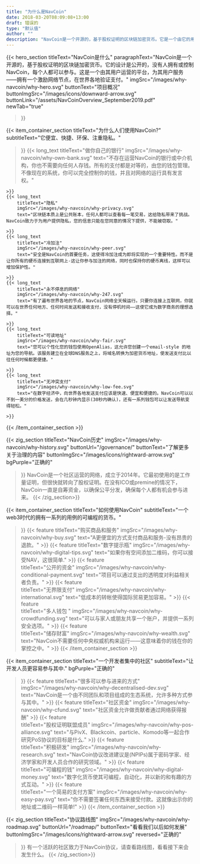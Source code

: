 ```yaml
---
title: "为什么是NavCoin"
date: 2018-03-20T08:09:08+13:00
draft: 错误的
type: "默认值"
author: ""
description: "NavCoin是一个开源的，基于股权证明的区块链加密货币。它是一个由它的用户为它的用户运行的平台。"
---
```

{{< hero_section
titleText="NavCoin是什么"
paragraphText="NavCoin是一个开源的，基于股权证明的区块链加密货币。它的设计是公开的，没有人拥有或控制NavCoin，每个人都可以参与。这是一个由其用户运营的平台，为其用户服务——拥有一个激励网络节点，在世界各地验证支付。"
imgSrc="/images/why-navcoin/why-hero.svg"
buttonText="项目概况"
buttonImgSrc="/images/icons/downward-arrow.svg"
buttonLink="/assets/NavCoinOverview_September2019.pdf"
newTab="true"
>}}

{{< item_container_section
    titleText="为什么人们使用NavCoin?"
    subtitleText="它便宜、快捷、环保、注重隐私。"
>}}
    {{< long_text
        titleText="做你自己的银行"
        imgSrc="/images/why-navcoin/why-own-bank.svg"
        text="不存在运营NavCoin的银行或中介机构，你也不需要向任何人存钱。所有的支付都是对等的，由您的钱包管理。不像现在的系统，你可以完全控制你的钱，并且对网络的运行具有发言权。"

    >}}
    {{< long_text
        titleText="隐私"
        imgSrc="/images/why-navcoin/why-privacy.svg"
        text="区块链本质上是公共账本，任何人都可以查看每一笔交易，这给隐私带来了挑战。NavCoin致力于为用户提供隐私，您的信息只能在您同意的情况下提供，不能被窃取。"

    >}}
    {{< long_text
        titleText="冷加注"
        imgSrc="/images/why-navcoin/why-peer.svg"
        text="安全是NavCoin的首要任务，这使得冷加注成为即将实现的一个重要特性。而不是让你所有的硬币连接到互联网上-这让你参与加注的网络，同时也保持你的硬币离线，这样可以增加保护性。"

    >}}
    {{< long_text
        titleText="永不停息的网络"
        imgSrc="/images/why-navcoin/why-247.svg"
        text="有了遍布世界各地的节点，NavCoin网络全天候运行。只要你连接上互联网，你就可以在世界任何地方、任何时间发送和接收支付，没有停机时间——这使它成为数字商务的理想选择。"

    >}}
    {{< long_text
        titleText="可读地址"
        imgSrc="/images/why-navcoin/why-fair.svg"
        text="您可以个性化您的钱包使用OpenAlias，这允许您创建一个email-style 的地址为您的导航。该服务建立在全球DNS服务之上，将域名转换为加密货币地址，使发送支付比以往任何时候都更便捷。"

    >}}
    {{< long_text
        titleText="无冲突支付"
        imgSrc="/images/why-navcoin/why-low-fee.svg"
        text="在数字经济中，向世界各地发送支付应该是快速、便宜和便捷的。NavCoin可以以不到一美分的价格发送，会在几秒钟内显示(30秒内确认)，还有一系列钱包可以让发送导航变得轻松。"

    >}}
{{< /item_container_section >}}

{{< zig_section
  titleText="NavCoin历史"
  imgSrc="/images/why-navcoin/why-history.svg"
  buttonUrl="/governance/"
  buttonText="了解更多关于治理的内容"
  buttonImgSrc="/images/icons/rightward-arrow.svg"
  bgPurple="正确的"
>}}
NavCoin是一个社区运营的网络，成立于2014年。它最初使用的是工作量证明，但很快就转向了股权证明。在没有ICO或premine的情况下，NavCoin一直是自筹资金，以确保公平分发，确保每个人都有机会参与进来。
{{< /zig_section>}}

{{< item_container_section
    titleText="如何使用NavCoin"
    subtitleText="一个web3时代的拥有一系列的用例的可编程的货币。"
>}}
    {{< feature
        titleText="购买商品和服务"
        imgSrc="/images/why-navcoin/why-buy.svg"
        text="A更便宜的方式支付商品和服务-没有昂贵的退款。"
    >}}
    {{< feature
        titleText="数字提示瓶"
        imgSrc="/images/why-navcoin/why-digital-tips.svg"
        text="如果你有空间添加二维码，你可以接受NAV，这很简单."
    >}}
    {{< feature                 
        titleText="公开的资金"
        imgSrc="/images/why-navcoin/why-conditional-payment.svg"
        text="项目可以通过支出的透明度对利益相关者负责。"
    >}}
    {{< feature                 
        titleText="无界限支付"
        imgSrc="/images/why-navcoin/why-international.svg"
        text="低成本的转帐使得国际贸易更加容易。"
    >}}
    {{< feature                 
        titleText="多人钱包 "
        imgSrc="/images/why-navcoin/why-crowdfunding.svg"
        text="可以与家人或朋友共享一个账户，并提供一系列安全选项。"
    >}}
    {{< feature                 
        titleText="储存财富"
        imgSrc="/images/why-navcoin/why-wealth.svg"
        text="NavCoin不需要任何中央权威机构来运行——这意味着你的钱在你的掌控之中。"
    >}}
{{< /item_container_section >}}


{{< item_container_section
    titleText="一个开发者集中的社区"
    subtitleText="让开发人员更容易参与其中."
    bgPurple="正确的"
>}}
    {{< feature
        titleText="很多可以参与进来的方式"
        imgSrc="/images/why-navcoin/why-decentralised-dev.svg"
        text="NavCoin是一个由不同团队和项目组成的生态系统，允许多种方式参与其中。"
    >}}
    {{< feature
        titleText="社区资金"
        imgSrc="/images/why-navcoin/why-cfund.svg"
        text="社区资金允许做贡献者通过网络获得报酬"
    >}}
    {{< feature                 
        titleText="股权证明联盟成员"
        imgSrc="/images/why-navcoin/why-pos-alliance.svg"
        text="与PivX、Blackcoin、particle、Komodo等一起合作研究PoS协议的目标是什么."
    >}}
    {{< feature                 
        titleText="积极研发"
        imgSrc="/images/why-navcoin/why-research.svg"
        text="NavCoin协议改进建议是(NPIPs)属于密码学家、经济学家和开发人员合作的研究领域。"
    >}}
    {{< feature                 
        titleText="可编程的钱"
        imgSrc="/images/why-navcoin/why-digital-money.svg"
        text="数字化货币使其可编程，自动化，并以新的和有趣的方式互动。"
    >}}
    {{< feature                 
        titleText="一个简易的支付方案"
        imgSrc="/images/why-navcoin/why-easy-pay.svg"
        text="你不需要签署任何东西来接受付款。这就像出示你的地址或二维码一样简单!"
    >}}
{{< /item_container_section >}}

{{< zig_section
titleText="协议路线图"
imgSrc="/images/why-navcoin/why-roadmap.svg"
buttonUrl="/roadmap/"
buttonText="看看我们以后如何发展"
buttonImgSrc="/images/icons/rightward-arrow.svg"
reversed="正确的"
>}}
有一个活跃的社区致力于NavCoin协议，请查看路线图，看看接下来会发生什么。
{{< /zig_section>}}
